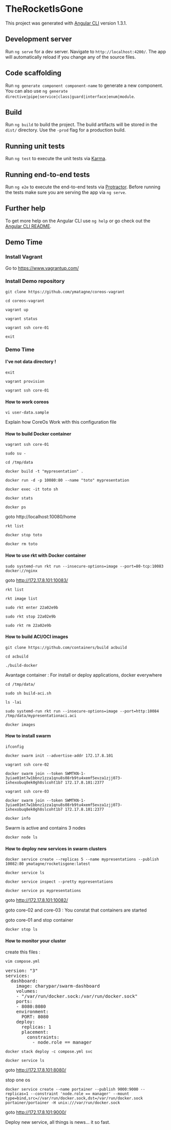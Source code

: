 # TheRocketIsGone

This project was generated with [Angular CLI](https://github.com/angular/angular-cli) version 1.3.1.

## Development server

Run `ng serve` for a dev server. Navigate to `http://localhost:4200/`. The app will automatically reload if you change any of the source files.

## Code scaffolding

Run `ng generate component component-name` to generate a new component. You can also use `ng generate directive|pipe|service|class|guard|interface|enum|module`.

## Build

Run `ng build` to build the project. The build artifacts will be stored in the `dist/` directory. Use the `-prod` flag for a production build.

## Running unit tests

Run `ng test` to execute the unit tests via [Karma](https://karma-runner.github.io).

## Running end-to-end tests

Run `ng e2e` to execute the end-to-end tests via [Protractor](http://www.protractortest.org/).
Before running the tests make sure you are serving the app via `ng serve`.

## Further help

To get more help on the Angular CLI use `ng help` or go check out the [Angular CLI README](https://github.com/angular/angular-cli/blob/master/README.md).


## Demo Time

### Install Vagrant

Go to https://www.vagrantup.com/

### Install Demo repository

`git clone https://github.com/ymatagne/coreos-vagrant`

`cd coreos-vagrant`

`vagrant up`

`vagrant status`

`vagrant ssh core-01`

`exit`

### Demo Time

#### I've not data directory !

`exit`

`vagrant provision`

`vagrant ssh core-01`

#### How to work coreos

`vi user-data.sample`

Explain how CoreOs Work with this configuration file

#### How to build Docker container

`vagrant ssh core-01`

`sudo su -`

`cd /tmp/data`

`docker build -t "mypresentation" .`

`docker run -d -p 10080:80 --name "toto" mypresentation`

`docker exec -it toto sh`

`docker stats`

`docker ps`

goto http://localhost:10080/home

`rkt list`

`docker stop toto`

`docker rm toto`

#### How to use rkt with Docker container

`sudo systemd-run rkt run --insecure-options=image --port=80-tcp:10083 docker://nginx`
 
 goto http://172.17.8.101:10083/

`rkt list`

`rkt image list`

`sudo rkt enter 22a02e9b`

`sudo rkt stop 22a02e9b`

`sudo rkt rm 22a02e9b`


#### How to build ACI/OCI images

`git clone https://github.com/containers/build acbuild`

`cd acbuild`

`./build-docker`

Avantage container : For install or deploy applications, docker everywhere

`cd /tmp/data/`

`sudo sh build-aci.sh`

`ls -lai`

`sudo systemd-run rkt run --insecure-options=image --port=http:10084 /tmp/data/mypresentationaci.aci`

`docker images`


#### How to install swarm

`ifconfig`

`docker swarm init --advertise-addr 172.17.8.101`

`vagrant ssh core-02`

`docker swarm join --token SWMTKN-1-3yiae01mt7w1bbnz1zza1qnu8s08rb9tu4xemf5evza1zjj073-1xhexobuq8ek0gh8slcoht1b7 172.17.8.101:2377`

`vagrant ssh core-03`

`docker swarm join --token SWMTKN-1-3yiae01mt7w1bbnz1zza1qnu8s08rb9tu4xemf5evza1zjj073-1xhexobuq8ek0gh8slcoht1b7 172.17.8.101:2377`

`docker info`

Swarm is active and contains 3 nodes

`docker node ls`


#### How to deploy new services in swarm clusters

`docker service create --replicas 5 --name mypresentations --publish 10082:80 ymatagne/rocketisgone:latest`

`docker service ls`

`docker service inspect --pretty mypresentations`

`docker service ps mypresentations`

goto http://172.17.8.101:10082/

goto core-02 and core-03 : You constat that containers are started

goto core-01 and stop container

`docker stop ls`

#### How to monitor your cluster

create this files :

`vim compose.yml`

<pre>
version: "3"
services:
  dashboard:
    image: charypar/swarm-dashboard
    volumes:
    - "/var/run/docker.sock:/var/run/docker.sock"
    ports:
    - 8080:8080
    environment:
      PORT: 8080
    deploy:
      replicas: 1
      placement:
        constraints:
          - node.role == manager
</pre>

`docker stack deploy -c compose.yml svc`

`docker service ls`

goto http://172.17.8.101:8080/

stop one os

`docker service create --name portainer --publish 9000:9000 --replicas=1 --constraint 'node.role == manager' --mount type=bind,src=//var/run/docker.sock,dst=/var/run/docker.sock portainer/portainer -H unix:///var/run/docker.sock`

goto http://172.17.8.101:9000/


Deploy new service, all things is news... it so fast.

